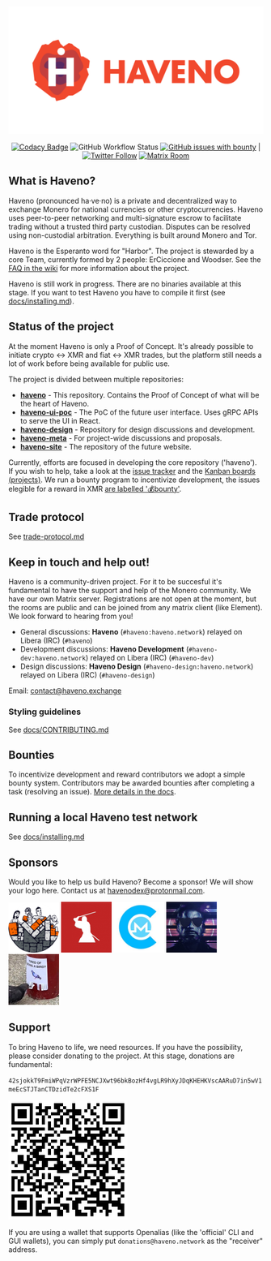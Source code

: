 <div align="center"> 
  <img src="https://raw.githubusercontent.com/haveno-dex/haveno-meta/721e52919b28b44d12b6e1e5dac57265f1c05cda/logo/haveno_logo_landscape.svg" alt="Haveno logo">

  [![Codacy Badge](https://app.codacy.com/project/badge/Grade/1a4ddf140d634f2ca1fd120a7cff4574)](https://app.codacy.com/gh/haveno-dex/haveno/dashboard?utm_source=github.com)
  ![GitHub Workflow Status](https://img.shields.io/github/workflow/status/haveno-dex/haveno/CI)
  [![GitHub issues with bounty](https://img.shields.io/github/issues-search/haveno-dex/haveno?color=%23fef2c0&label=Issues%20with%20bounties&query=project%3Ahaveno-dex%2F2)](https://github.com/orgs/haveno-dex/projects/2) | 
  [![Twitter Follow](https://img.shields.io/twitter/follow/HavenoDEX?style=social)](https://twitter.com/havenodex)
  [![Matrix Room](https://img.shields.io/badge/Matrix%20room-%23haveno-blue)](https://matrix.to/#/!cSwJDzxRuWndmFUZTd:haveno.network?via=libera.chat&via=matrix.org&via=monero.social)
</div>

## What is Haveno?

Haveno (pronounced ha‧ve‧no) is a private and decentralized way to exchange Monero for national currencies or other cryptocurrencies. Haveno uses peer-to-peer networking and multi-signature escrow to facilitate trading without a trusted third party custodian. Disputes can be resolved using non-custodial arbitration. Everything is built around Monero and Tor.

Haveno is the Esperanto word for "Harbor". The project is stewarded by a core Team, currently formed by 2 people: ErCiccione and Woodser. See the [FAQ in the wiki](https://github.com/haveno-dex/haveno/wiki/FAQ) for more information about the project.

Haveno is still work in progress. There are no binaries available at this stage. If you want to test Haveno you have to compile it first (see [docs/installing.md](docs/installing.md)).

## Status of the project

At the moment Haveno is only a Proof of Concept. It's already possible to initiate crypto <-> XMR and fiat <-> XMR trades, but the platform still needs a lot of work before being available for public use.

The project is divided between multiple repositories:

- **[haveno](https://github.com/haveno-dex/haveno)** - This repository. Contains the Proof of Concept of what will be the heart of Haveno.
- **[haveno-ui-poc](https://github.com/haveno-dex/haveno-ui-poc)** - The PoC of the future user interface. Uses gRPC APIs to serve the UI in React.
- **[haveno-design](https://github.com/haveno-dex/haveno-design)** - Repository for design discussions and development.
- **[haveno-meta](https://github.com/haveno-dex/haveno-meta)** - For project-wide discussions and proposals.
- **[haveno-site](https://github.com/haveno-dex/haveno-site)** - The repository of the future website.

Currently, efforts are focused in developing the core repository ('haveno'). If you wish to help, take a look at the [issue tracker](https://github.com/haveno-dex/haveno/issues) and the [Kanban boards (projects)](https://github.com/haveno-dex/haveno/projects). We run a bounty program to incentivize development, the issues elegible for a reward in XMR [are labelled '💰bounty'](https://github.com/haveno-dex/haveno/labels/%F0%9F%92%B0bounty).

## Trade protocol

See [trade-protocol.md](docs/trade_protocol/trade-protocol.md)

## Keep in touch and help out!

Haveno is a community-driven project. For it to be succesful it's fundamental to have the support and help of the Monero community. We have our own Matrix server. Registrations are not open at the moment, but the rooms are public and can be joined from any matrix client (like Element). We look forward to hearing from you!

- General discussions: **Haveno** (`#haveno:haveno.network`) relayed on Libera (IRC) (`#haveno`)
- Development discussions: **Haveno Development** (`#haveno-dev:haveno.network`) relayed on Libera (IRC) (`#haveno-dev`)
- Design discussions: **Haveno Design** (`#haveno-design:haveno.network`) relayed on Libera (IRC) (`#haveno-design`)

Email: contact@haveno.exchange

### Styling guidelines

See [docs/CONTRIBUTING.md](docs/CONTRIBUTING.md)

## Bounties

To incentivize development and reward contributors we adopt a simple bounty system. Contributors may be awarded bounties after completing a task (resolving an issue). [More details in the docs](docs/bounties.md).

## Running a local Haveno test network

See [docs/installing.md](docs/installing.md)

## Sponsors

Would you like to help us build Haveno? Become a sponsor! We will show your logo here. Contact us at havenodex@protonmail.com.

<a href="https://getmonero.org"><img src="/media/sponsors/monero-community.png" title="Monero community" alt="Monero community logo" width="100px"></a>
<a href="https://samouraiwallet.com/"><img src="/media/sponsors/samourai.png" title="Samourai wallet" alt="Samourai wallet logo" width="100px"></a>
<a href="https://cakewallet.com/"><img src="/media/sponsors/cake-logo-blue.jpg" title="Cake wallet" alt="Cake wallet logo" width="100px"></a>
<a href="https://twitter.com/DonYakka"><img src="/media/sponsors/donyakka.jpg" title="Don Yakka" alt="Don Yakka logo" width="100px"></a>
<a href="https://twitter.com/mikedogsmd"><img src="/media/sponsors/mikedogsmd.jpg" title="Mike Dogs, MD" alt="Mike Dogs logo" width="100px"></a>

## Support

To bring Haveno to life, we need resources. If you have the possibility, please consider donating to the project. At this stage, donations are fundamental:

`42sjokkT9FmiWPqVzrWPFE5NCJXwt96bkBozHf4vgLR9hXyJDqKHEHKVscAARuD7in5wV1meEcSTJTanCTDzidTe2cFXS1F`

![Qr code](https://raw.githubusercontent.com/haveno-dex/haveno/master/media/qrhaveno.png)

If you are using a wallet that supports Openalias (like the 'official' CLI and GUI wallets), you can simply put `donations@haveno.network` as the "receiver" address.
